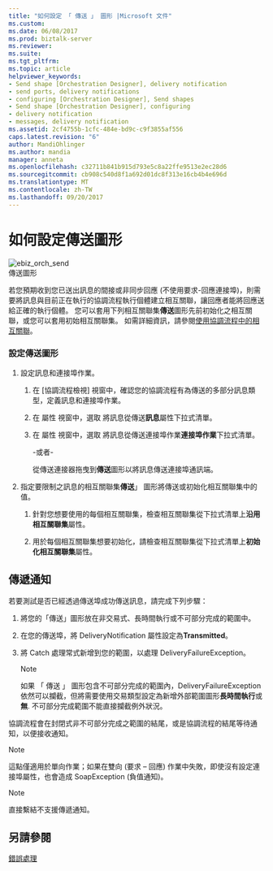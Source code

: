 ```yaml
---
title: "如何設定 「 傳送 」 圖形 |Microsoft 文件"
ms.custom: 
ms.date: 06/08/2017
ms.prod: biztalk-server
ms.reviewer: 
ms.suite: 
ms.tgt_pltfrm: 
ms.topic: article
helpviewer_keywords:
- Send shape [Orchestration Designer], delivery notification
- send ports, delivery notifications
- configuring [Orchestration Designer], Send shapes
- Send shape [Orchestration Designer], configuring
- delivery notification
- messages, delivery notification
ms.assetid: 2cf4755b-1cfc-484e-bd9c-c9f3855af556
caps.latest.revision: "6"
author: MandiOhlinger
ms.author: mandia
manager: anneta
ms.openlocfilehash: c32711b841b915d793e5c8a22ffe9513e2ec28d6
ms.sourcegitcommit: cb908c540d8f1a692d01dc8f313e16cb4b4e696d
ms.translationtype: MT
ms.contentlocale: zh-TW
ms.lasthandoff: 09/20/2017
---
```

# <a name="how-to-configure-the-send-shape"></a>如何設定傳送圖形
![](../core/media/ebiz-orch-send.gif "ebiz_orch_send")  
傳送圖形  
  
 若您預期收到您已送出訊息的間接或非同步回應 (不使用要求-回應連接埠)，則需要將訊息與目前正在執行的協調流程執行個體建立相互關聯，讓回應者能將回應送給正確的執行個體。 您可以套用下列相互關聯集**傳送**圖形先前初始化之相互關聯，或您可以套用初始相互關聯集。 如需詳細資訊，請參閱[使用協調流程中的相互關聯](../core/using-correlations-in-orchestrations.md)。  
  
### <a name="to-configure-a-send-shape"></a>設定傳送圖形  
  
1.  設定訊息和連接埠作業。  
  
    1.  在 [協調流程檢視] 視窗中，確認您的協調流程有為傳送的多部分訊息類型，定義訊息和連接埠作業。  
  
    2.  在 屬性 視窗中，選取 將訊息從傳送**訊息**屬性下拉式清單。  
  
    3.  在 屬性 視窗中，選取 將訊息從傳送連接埠作業**連接埠作業**下拉式清單。  
  
         -或者-  
  
         從傳送連接器拖曳到**傳送**圖形以將訊息傳送連接埠通訊端。  
  
2.  指定要限制之訊息的相互關聯集**傳送**」 圖形將傳送或初始化相互關聯集中的值。  
  
    1.  針對您想要使用的每個相互關聯集，檢查相互關聯集從下拉式清單上**沿用相互關聯集**屬性。  
  
    2.  用於每個相互關聯集想要初始化，請檢查相互關聯集從下拉式清單上**初始化相互關聯集**屬性。  
  
## <a name="delivery-notification"></a>傳遞通知  
 若要測試是否已經透過傳送埠成功傳送訊息，請完成下列步驟：  
  
1.  將您的「傳送」圖形放在非交易式、長時間執行或不可部分完成的範圍中。  
  
2.  在您的傳送埠，將 DeliveryNotification 屬性設定為**Transmitted**。  
  
3.  將 Catch 處理常式新增到您的範圍，以處理 DeliveryFailureException。  
  
    > [!NOTE]
    >  如果 「 傳送 」 圖形包含不可部分完成的範圍內，DeliveryFailureException 依然可以攔截，但將需要使用交易類型設定為新增外部範圍圖形**長時間執行**或**無**. 不可部分完成範圍不能直接攔截例外狀況。  
  
 協調流程會在封閉式非不可部分完成之範圍的結尾，或是協調流程的結尾等待通知，以便接收通知。  
  
> [!NOTE]
>  這點僅適用於單向作業；如果在雙向 (要求 – 回應) 作業中失敗，即使沒有設定連接埠屬性，也會造成 SoapException (負值通知)。  
  
> [!NOTE]
>  直接繫結不支援傳遞通知。  
  
## <a name="see-also"></a>另請參閱  
 [錯誤處理](../core/error-handling.md)